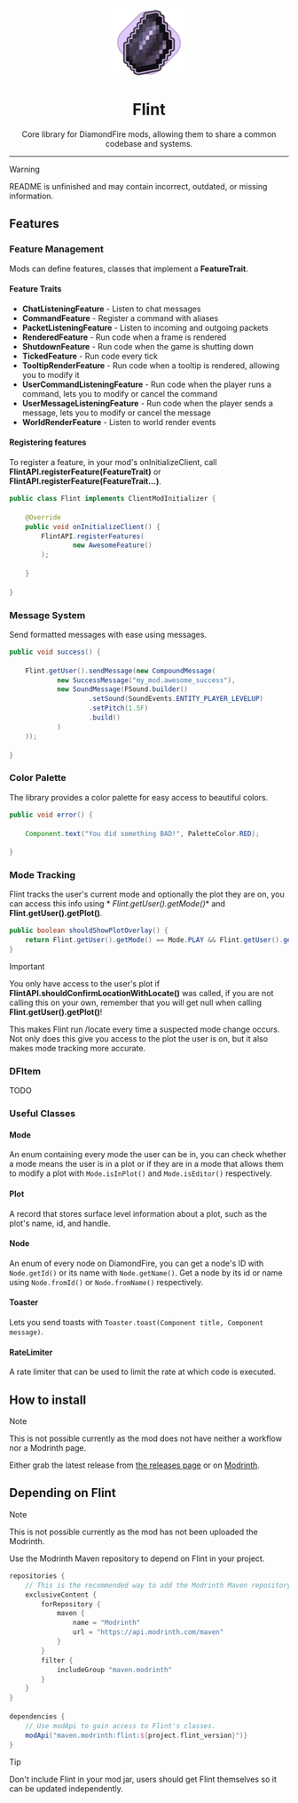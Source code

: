 <p align="center">
<img align="center" width="128" src="./.github/flint.png" alt="Flint Icon"/>
</p>
<h1 align="center">Flint</h1>

<p align="center">
Core library for DiamondFire mods, allowing them to share a common codebase and systems.
</p>

---

> [!WARNING]  
> README is unfinished and may contain incorrect, outdated, or missing information.

## Features

### Feature Management

Mods can define features, classes that implement a **FeatureTrait**.

#### Feature Traits

- **ChatListeningFeature** - Listen to chat messages
- **CommandFeature** - Register a command with aliases
- **PacketListeningFeature** - Listen to incoming and outgoing packets
- **RenderedFeature** - Run code when a frame is rendered
- **ShutdownFeature** - Run code when the game is shutting down
- **TickedFeature** - Run code every tick
- **TooltipRenderFeature** - Run code when a tooltip is rendered, allowing you to modify it
- **UserCommandListeningFeature** - Run code when the player runs a command, lets you to modify or cancel the command
- **UserMessageListeningFeature** - Run code when the player sends a message, lets you to modify or cancel the message
- **WorldRenderFeature** - Listen to world render events

#### Registering features

To register a feature, in your mod's onInitializeClient,
call **FlintAPI.registerFeature(FeatureTrait)** or **FlintAPI.registerFeature(FeatureTrait...)**.

```java
public class Flint implements ClientModInitializer {

    @Override
    public void onInitializeClient() {
        FlintAPI.registerFeatures(
                new AwesomeFeature()
        );

    }

}
```

### Message System

Send formatted messages with ease using messages.

```java
public void success() {

    Flint.getUser().sendMessage(new CompoundMessage(
            new SuccessMessage("my_mod.awesome_success"),
            new SoundMessage(FSound.builder()
                    .setSound(SoundEvents.ENTITY_PLAYER_LEVELUP)
                    .setPitch(1.5F)
                    .build()
            )
    ));

}
```

### Color Palette

The library provides a color palette for easy access to beautiful colors.

```java
public void error() {

    Component.text("You did something BAD!", PaletteColor.RED);

}
```

### Mode Tracking

Flint tracks the user's current mode and optionally the plot they are on, you can access this info using *
*Flint.getUser().getMode()** and **Flint.getUser().getPlot()**.

```java
public boolean shouldShowPlotOverlay() {
    return Flint.getUser().getMode() == Mode.PLAY && Flint.getUser().getPlot().handle() == "myplot";
}
```

> [!IMPORTANT]  
> You only have access to the user's plot if **FlintAPI.shouldConfirmLocationWithLocate()** was called, if you are not
> calling this on your own, remember that you will get null when calling **Flint.getUser().getPlot()**!
>
> This makes Flint run /locate every time a suspected mode change occurs.
> Not only does this give you access to the plot the user is on, but it also makes mode tracking more accurate.

### DFItem

TODO

### Useful Classes

#### Mode

An enum containing every mode the user can be in,
you can check whether a mode means the user is in a plot
or if they are in a mode that allows them to modify a plot with `Mode.isInPlot()` and `Mode.isEditor()` respectively.

#### Plot

A record that stores surface level information about a plot, such as the plot's name, id, and handle.

#### Node

An enum of every node on DiamondFire, you can get a node's ID with `Node.getId()` or its name with `Node.getName()`. Get
a node by its id or name using `Node.fromId()` or `Node.fromName()` respectively.

#### Toaster

Lets you send toasts with `Toaster.toast(Component title, Component message)`.

#### RateLimiter

A rate limiter that can be used to limit the rate at which code is executed.

## How to install

> [!NOTE]  
> This is not possible currently as the mod does not have neither a workflow nor a Modrinth page.

Either grab the latest release from [the releases page](https://github.com/dFOnline/flint/releases/latest) or
on [Modrinth](https://modrinth.com/mod/flint).

## Depending on Flint

> [!NOTE]  
> This is not possible currently as the mod has not been uploaded the Modrinth.

Use the Modrinth Maven repository to depend on Flint in your project.

```gradle
repositories {
    // This is the recommended way to add the Modrinth Maven repository.
    exclusiveContent {
        forRepository {
            maven {
                name = "Modrinth"
                url = "https://api.modrinth.com/maven"
            }
        }
        filter {
            includeGroup "maven.modrinth"
        }
    }
}

dependencies {
    // Use modApi to gain access to Flint's classes.
    modApi("maven.modrinth:flint:${project.flint_version}")}
}
```

> [!TIP]
> Don't include Flint in your mod jar, users should get Flint themselves so it can be updated independently.

